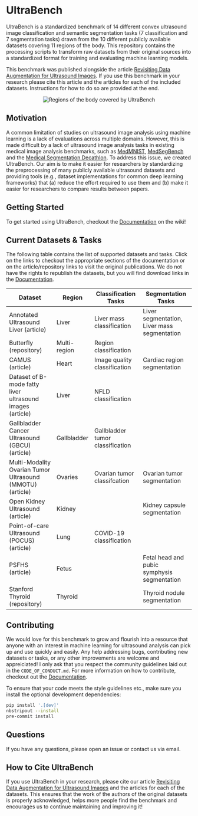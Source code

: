 # UltraBench

UltraBench is a standardized benchmark of 14 different convex ultrasound image classification and semantic segmentation tasks (7 classification and 7 segmentation tasks) drawn from the 10 different publicly available datasets covering 11 regions of the body. This repository contains the processing scripts to transform raw datasets from their original sources into a standardized format for training and evaluating machine learning models.

This benchmark was published alongside the article [Revisiting Data Augmentation for Ultrasound Images](). If you use this benchmark in your research please cite this article and the articles for each of the included datasets. Instructions for how to do so are provided at the end.

<p align="center">
  <img src="figures/body_regions.svg" alt="Regions of the body covered by UltraBench"/>
</p>

## Motivation

A common limitation of studies on ultrasound image analysis using machine learning is a lack of evaluations across multiple domains. However, this is made difficult by a lack of ultrasound image analysis tasks in existing medical image analysis benchmarks, such as [MedMNIST](https://www.nature.com/articles/s41597-022-01721-8), [MedSegBench](https://www.nature.com/articles/s41597-024-04159-2) and the [Medical Segmentation Decathlon](https://www.nature.com/articles/s41467-022-30695-9). To address this issue, we created UltraBench. Our aim is to make it easier for researchers by standardizing the preprocessing of many publicly available ultrasound datasets and providing tools (e.g., dataset implementations for common deep learning frameworks) that (a) reduce the effort required to use them and (b) make it easier for researchers to compare results between papers.

## Getting Started

To get started using UltraBench, checkout the [Documentation](https://github.com/adamtupper/ultrabench/wiki) on the wiki!

## Current Datasets & Tasks

The following table contains the list of supported datasets and tasks. Click on the links to checkout the appropriate sections of the documentation or on the article/repository links to visit the original publications. We do not have the rights to republish the datasets, but you will find download links in the [Documentation](https://github.com/adamtupper/ultrabench/wiki).

<!-- TODO: Add links to documentation and original sources -->

| Dataset                                                   | Region       | Classification Tasks             | Segmentation Tasks                          |
|-----------------------------------------------------------|--------------|----------------------------------|---------------------------------------------|
| Annotated Ultrasound Liver (article)                      | Liver        | Liver mass classification        | Liver segmentation, Liver mass segmentation |
| Butterfly (repository)                                    | Multi-region | Region classification            |                                             |
| CAMUS (article)                                           | Heart        | Image quality classification     | Cardiac region segmentation                 |
| Dataset of B-mode fatty liver ultrasound images (article) | Liver        | NFLD classification              |                                             |
| Gallbladder Cancer Ultrasound (GBCU) (article)            | Gallbladder  | Gallbladder tumor classification |                                             |
| Multi-Modality Ovarian Tumor Ultrasound (MMOTU) (article) | Ovaries      | Ovarian tumor classifcation      | Ovarian tumor segmentation                  |
| Open Kidney Ultrasound (article)                          | Kidney       |                                  | Kidney capsule segmentation                 |
| Point-of-care Ultrasound (POCUS) (article)                | Lung         | COVID-19 classification          |                                             |
| PSFHS (article)                                           | Fetus        |                                  | Fetal head and pubic symphysis segmentation |
| Stanford Thyroid (repository)                             | Thyroid      |                                  | Thyroid nodule segmentation                 |

## Contributing

We would love for this benchmark to grow and flourish into a resource that anyone with an interest in machine learning for ultrasound analysis can pick up and use quickly and easily. Any help addressing bugs, contributing new datasets or tasks, or any other improvements are welcome and appreiciated! I only ask that you respect the community guidelines laid out in the `CODE_OF_CONDUCT.md`. For more information on how to contribute, checkout out the [Documentation](https://github.com/adamtupper/ultrabench/wiki).

To ensure that your code meets the style guidelines etc., make sure you install the optional development dependencies:

```bash
pip install '.[dev]'
nbstripout --install
pre-commit install
```

## Questions

If you have any questions, please open an issue or contact us via email.

## How to Cite UltraBench

If you use UltraBench in your research, please cite our article [Revisiting Data Augmentation for Ultrasound Images]() and the articles for each of the datasets. This ensures that the work of the authors of the original datasets is properly acknowledged, helps more people find the benchmark and encourages us to continue maintaining and improving it!

```
```